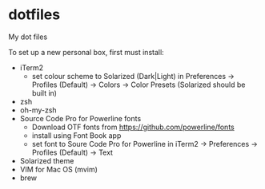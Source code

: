 # dotfiles
My dot files

To set up a new personal box, first must install:

- iTerm2
  - set colour scheme to Solarized (Dark|Light) in Preferences -> Profiles (Default) -> Colors -> Color Presets (Solarized should be built in)
- zsh
- oh-my-zsh
- Source Code Pro for Powerline fonts
  - Download OTF fonts from https://github.com/powerline/fonts
  - install using Font Book app
  - set font to Soure Code Pro for Powerline in iTerm2 -> Preferences -> Profiles (Default) -> Text
- Solarized theme
- VIM for Mac OS (mvim)
- brew
